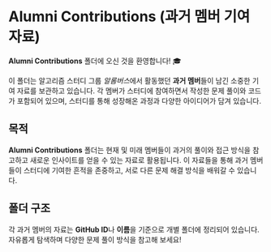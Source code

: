 # Alumni Contributions (과거 멤버 기여 자료)

**Alumni Contributions** 폴더에 오신 것을 환영합니다! 🎓

이 폴더는 알고리즘 스터디 그룹 *알롬버스*에서 활동했던 **과거 멤버**들이 남긴 소중한 기여 자료를 보관하고 있습니다. 각 멤버가 스터디에 참여하면서 작성한 문제 풀이와 코드가 포함되어 있으며, 스터디를 통해 성장해온 과정과 다양한 아이디어가 담겨 있습니다.

## 목적

**Alumni Contributions** 폴더는 현재 및 미래 멤버들이 과거의 풀이와 접근 방식을 참고하고 새로운 인사이트를 얻을 수 있는 자료로 활용됩니다. 이 자료들을 통해 과거 멤버들이 스터디에 기여한 흔적을 존중하고, 서로 다른 문제 해결 방식을 배워갈 수 있습니다.

## 폴더 구조

각 과거 멤버의 자료는 **GitHub ID**나 **이름**을 기준으로 개별 폴더에 정리되어 있습니다. 자유롭게 탐색하며 다양한 문제 풀이 방식을 참고해 보세요!
